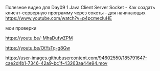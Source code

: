 Полезное видео для Day09
1 Java Client Server Socket - Как создать клиент-серверную программу через сокеты - для начинающих
https://www.youtube.com/watch?v=p4pcmecluHE

мои проверки

https://youtu.be/-MhaDufwZPM

https://youtu.be/OtYsTq-g8Gw



https://user-images.githubusercontent.com/94602550/185791647-cae2d4b1-7346-42a9-bc1f-43263aa44e94.mov

